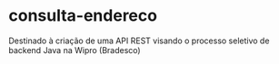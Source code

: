 # consulta-endereco
Destinado à criação de uma API REST visando o processo seletivo de backend Java na Wipro (Bradesco)